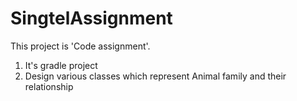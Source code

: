 # SingtelAssignment

This project is 'Code assignment'.

1. It's gradle project
2. Design various classes which represent Animal family and their relationship
